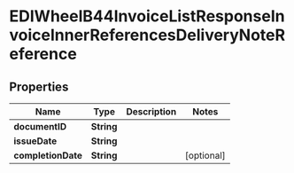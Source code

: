 

# EDIWheelB44InvoiceListResponseInvoiceInnerReferencesDeliveryNoteReference


## Properties

| Name | Type | Description | Notes |
|------------ | ------------- | ------------- | -------------|
|**documentID** | **String** |  |  |
|**issueDate** | **String** |  |  |
|**completionDate** | **String** |  |  [optional] |



